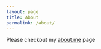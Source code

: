 ```yaml
---
layout: page
title: About
permalink: /about/
---
```


Please checkout my [about.me](http://about.me/avannaldas) page